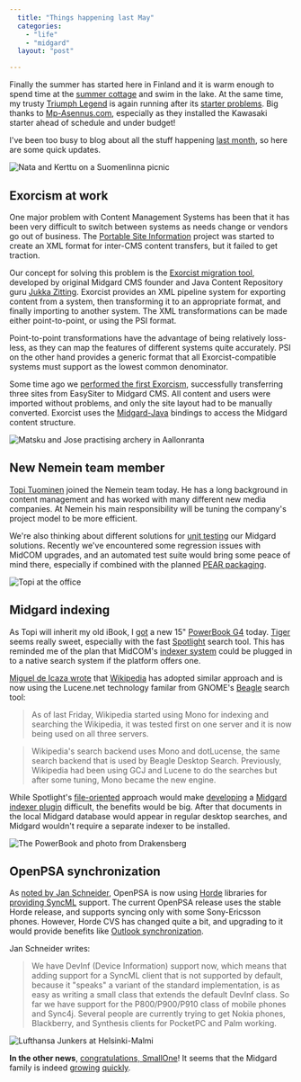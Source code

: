 ```yaml
---
  title: "Things happening last May"
  categories: 
    - "life"
    - "midgard"
  layout: "post"

---
```

Finally the summer has started here in Finland and it is warm enough to spend time at the [summer cottage][15] and swim in the lake. At the same time, my trusty [Triumph Legend][18] is again running after its [starter problems][19]. Big thanks to [Mp-Asennus.com][20], especially as they installed the Kawasaki starter ahead of schedule and under budget!

I've been too busy to blog about all the stuff happening [last month][26], so here are some quick updates.

![Nata and Kerttu on a Suomenlinna picnic](https://d2vqpl3tx84ay5.cloudfront.net/Suomenlinna_Nata_Kerttu.jpg)

## Exorcism at work

One major problem with Content Management Systems has been that it has been very difficult to switch between systems as needs change or vendors go out of business. The [Portable Site Information][27] project was started to create an XML format for inter-CMS content transfers, but it failed to get traction.

Our concept for solving this problem is the [Exorcist migration tool][28], developed by original Midgard CMS founder and Java Content Repository guru [Jukka Zitting][29]. Exorcist provides an XML pipeline system for exporting content from a system, then transforming it to an appropriate format, and finally importing to another system. The XML transformations can be made either point-to-point, or using the PSI format.

Point-to-point transformations have the advantage of being relatively loss-less, as they can map the features of different systems quite accurately. PSI on the other hand provides a generic format that all Exorcist-compatible systems must support as the lowest common denominator.

Some time ago we [performed the first Exorcism][30], successfully transferring three sites from EasySiter to Midgard CMS. All content and users were imported without problems, and only the site layout had to be manually converted. Exorcist uses the [Midgard-Java][31] bindings to access the Midgard content structure.

![Matsku and Jose practising archery in Aallonranta](https://d2vqpl3tx84ay5.cloudfront.net/Matsku_Jose_archery.jpg)

## New Nemein team member

[Topi Tuominen][21] joined the Nemein team today. He has a long background in content management and has worked with many different new media companies. At Nemein his main responsibility will be tuning the company's project model to be more efficient.

We're also thinking about different solutions for [unit testing][22] our Midgard solutions. Recently we've encountered some regression issues with MidCOM upgrades, and an automated test suite would bring some peace of mind there, especially if combined with the planned [PEAR packaging][25].

![Topi at the office](https://d2vqpl3tx84ay5.cloudfront.net/Topi_Tuominen_at_office.jpg)

## Midgard indexing

As Topi will inherit my old iBook, I [got][7] a new 15" [PowerBook G4][4] today. [Tiger][5] seems really sweet, especially with the fast [Spotlight][6] search tool. This has reminded me of the plan that MidCOM's [indexer system][8] could be plugged in to a native search system if the platform offers one.

[Miguel de Icaza wrote][9] that [Wikipedia][10] has adopted similar approach and is now using the Lucene.net technology familar from GNOME's [Beagle][11] search tool:

> As of last Friday, Wikipedia started using Mono for indexing and searching the Wikipedia, it was tested first on one server and it is now being used on all three servers.

> Wikipedia's search backend uses Mono and dotLucense, the same search backend that is used by Beagle Desktop Search. Previously, Wikipedia had been using GCJ and Lucene to do the searches but after some tuning, Mono became the new engine.

While Spotlight's [file-oriented][12] approach would make [developing][13] a [Midgard indexer plugin][14] difficult, the benefits would be big. After that documents in the local Midgard database would appear in regular desktop searches, and Midgard wouldn't require a separate indexer to be installed.

![The PowerBook and photo from Drakensberg](https://d2vqpl3tx84ay5.cloudfront.net/New_PowerBook.jpg)

## OpenPSA synchronization

As [noted by Jan Schneider][16], OpenPSA is now using [Horde][24] libraries for [providing SyncML][17] support. The current OpenPSA release uses the stable Horde release, and supports syncing only with some Sony-Ericsson phones. However, Horde CVS has changed quite a bit, and upgrading to it would provide benefits like [Outlook synchronization][23].

Jan Schneider writes:

> We have DevInf (Device Information) support now, which means that adding support for a SyncML client that is not supported by default, because it "speaks" a variant of the standard implementation, is as easy as writing a small class that extends the default DevInf class. So far we have support for the P800/P900/P910 class of mobile phones and Sync4j. Several people are currently trying to get Nokia phones, Blackberry, and Synthesis clients for PocketPC and Palm working.

![Lufthansa Junkers at Helsinki-Malmi](https://d2vqpl3tx84ay5.cloudfront.net/Lufthansa_Junkers_EFHF.jpg)

__In the other news__, [congratulations, SmallOne][1]! It seems that the Midgard family is indeed [growing][2] [quickly][3].

[1]: http://www.smallone.net/midcom-permalink-fbecece55ba8096b27f9acef9730550d
[2]: http://people.best-off.org/~dsr/cubelog/archives/2005/03/26/a-little-diva-is-born/
[3]: http://www.kaukolaweb.com/midcom-permalink-b162adbfb2f2ab81a04ac55451e28e21
[4]: http://www.apple.com/powerbook/
[5]: http://www.apple.com/macosx/
[6]: http://www.apple.com/macosx/features/spotlight/
[7]: http://bergie.iki.fi/midcom-permalink-eb8c02c804a23148fe2f289bf3874336
[8]: http://bergie.iki.fi/midcom-permalink-c5a4f2ce31979287ea4f1e43f6391661
[9]: http://tirania.org/blog/archive/2005/May-30.html
[10]: http://en.wikipedia.org/wiki/Wikipedia
[11]: http://beaglewiki.org/Main_Page
[12]: http://arstechnica.com/reviews/os/macosx-10.4.ars/9
[13]: http://developer.apple.com/macosx/spotlight.html
[14]: http://www.midgard-project.org/midcom-permalink-3d79ca5390b40723dec859ffc3a8b1e6
[15]: http://www.helsinginsanomat.fi/english/article/1101979711803
[16]: http://janschneider.de/cweb/home/index,channel,25,story,225.html
[17]: http://www.nemein.com/people/rambo/midcom-permalink-fbe787f1c87886409eaa0f032646aae7
[18]: http://www.routamc.org/bikes/triumph-legend.html
[19]: http://bergie.iki.fi/midcom-permalink-8812f82029b131766f12e9067b58085e
[20]: http://www.mp-asennus.com/
[21]: http://www.nemein.com/en/team/tktuomin.html
[22]: http://www.oreillynet.com/pub/wlg/6008
[23]: http://janschneider.de/cweb/home/index,channel,25,story,226.html
[24]: http://www.horde.org/
[25]: http://bergie.iki.fi/midcom-permalink-1d067d321083390ec8a782d3ead0f34f
[26]: http://bergie.iki.fi/blog/2005/05/
[27]: http://psilib.sourceforge.net/
[28]: http://yukatan.fi/confluence/display/yukatan/2005/02/21/CMS+migration+with+the+Exorcist
[29]: http://zitting.name/jukka/JukkaZitting.html
[30]: http://yukatan.fi/confluence/display/yukatan/2005/05/18/Using+the+Exorcist
[31]: http://yukatan.fi/confluence/pages/viewpage.action?pageId=65

